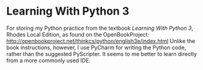 # Learning With Python 3
For storing my Python practice from the textbook *Learning With Python 3*, Rhodes Local Edition, as found on the OpenBookProject: http://openbookproject.net/thinkcs/python/english3e/index.html
Unlike the book instructions, however, I use PyCharm for writing the Python code, rather than the suggested PyScripter. It seems to me better to learn directly from a more commonly used IDE.
